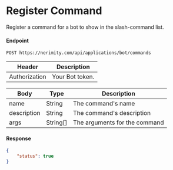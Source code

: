 # Register Command
Register a command for a bot to show in the slash-command list.

#### Endpoint
```
POST https://nerimity.com/api/applications/bot/commands
```
| Header        | Description                    |
| ------------- | ------------------------------ |
| Authorization | Your Bot token.                |

| Body        | Type      | Description                               |
| ----------- | --------- | ----------------------------------------- |
| name        | String    | The command's name                        |
| description | String    | The command's description                 |
| args        | String[]  | The arguments for the command             |

#### Response
```json
{
    "status": true
}
```